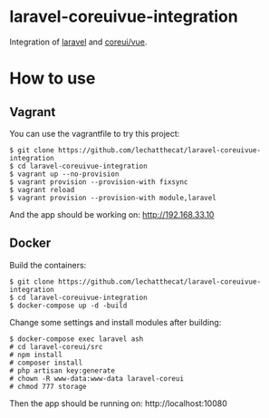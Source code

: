 # laravel-coreuivue-integration
Integration of [laravel](https://github.com/laravel/laravel) and [coreui/vue](https://github.com/coreui/coreui-vue).

# How to use
## Vagrant
You can use the vagrantfile to try this project:
```
$ git clone https://github.com/lechatthecat/laravel-coreuivue-integration
$ cd laravel-coreuivue-integration
$ vagrant up --no-provision
$ vagrant provision --provision-with fixsync
$ vagrant reload
$ vagrant provision --provision-with module,laravel
```
And the app should be working on: http://192.168.33.10

## Docker
Build the containers:
```
$ git clone https://github.com/lechatthecat/laravel-coreuivue-integration
$ cd laravel-coreuivue-integration
$ docker-compose up -d -build
```
Change some settings and install modules after building:
```
$ docker-compose exec laravel ash
# cd laravel-coreui/src
# npm install
# composer install
# php artisan key:generate
# chown -R www-data:www-data laravel-coreui
# chmod 777 storage
```
Then the app should be running on: http://localhost:10080
